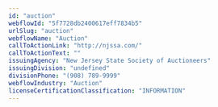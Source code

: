 ```yaml
---
id: "auction"
webflowId: "5f7728db2400617eff7834b5"
urlSlug: "auction"
webflowName: "Auction"
callToActionLink: "http://njssa.com/"
callToActionText: ""
issuingAgency: "New Jersey State Society of Auctioneers"
issuingDivision: "undefined"
divisionPhone: "(908) 789-9999"
webflowIndustry: "Auction"
licenseCertificationClassification: "INFORMATION"
---
```

